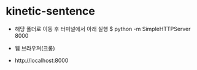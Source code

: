 kinetic-sentence
================

- 해당 폴더로 이동 후 터미널에서 아래 실행
$ python -m SimpleHTTPServer 8000

- 웹 브라우져(크롬) 
- http://localhost:8000
